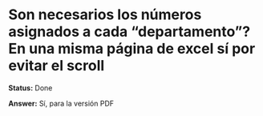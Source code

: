 # Son necesarios los números asignados a cada “departamento”? En una misma página de excel sí por evitar el scroll

**Status:** Done

**Answer:** Sí, para la versión PDF

